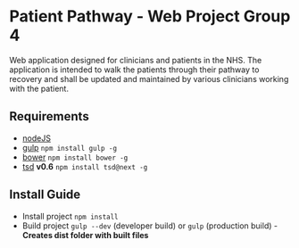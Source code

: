 # Patient Pathway - Web Project Group 4

Web application designed for clinicians and patients in the NHS. The application is intended to walk the patients through their pathway to recovery and shall be updated and maintained by various clinicians working with the patient.

## Requirements
- [nodeJS](http://nodejs.org/)
- [gulp](http://gulpjs.com/) `npm install gulp -g`
- [bower](bower.io) `npm install bower -g`
- [tsd](http://definitelytyped.org/) **v0.6** `npm install tsd@next -g`

## Install Guide
- Install project `npm install`
- Build project `gulp --dev` (developer build) or `gulp` (production build) - **Creates dist folder with built files**


